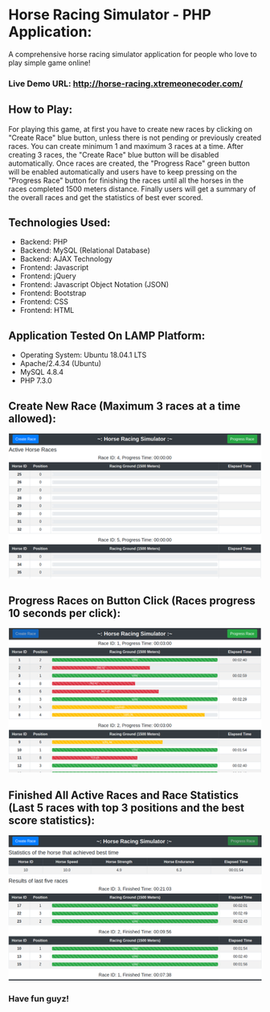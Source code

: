 # Horse Racing Simulator - PHP Application:

A comprehensive horse racing simulator application for people who love to play simple game online!

### Live Demo URL: http://horse-racing.xtremeonecoder.com/

## How to Play:

For playing this game, at first you have to create new races by clicking on "Create Race" blue button, unless there is not pending or previously created races. You can create minimum 1 and maximum 3 races at a time. After creating 3 races, the "Create Race" blue button will be disabled automatically. Once races are created, the "Progress Race" green button will be enabled automatically and users have to keep pressing on the "Progress Race" button for finishing the races until all the horses in the races completed 1500 meters distance. Finally users will get a summary of the overall races and get the statistics of best ever scored.

## Technologies Used:

- Backend: PHP
- Backend: MySQL (Relational Database)
- Backend: AJAX Technology
- Frontend: Javascript
- Frontend: jQuery
- Frontend: Javascript Object Notation (JSON)
- Frontend: Bootstrap
- Frontend: CSS
- Frontend: HTML

## Application Tested On LAMP Platform:

- Operating System: Ubuntu 18.04.1 LTS
- Apache/2.4.34 (Ubuntu)
- MySQL 4.8.4
- PHP 7.3.0

## Create New Race (Maximum 3 races at a time allowed):

![Create New Race - Maximum 3 races at a time allowed](https://github.com/xtremeonecoder/horse-racing/blob/master/documentation/create-new-race.png)

## Progress Races on Button Click (Races progress 10 seconds per click):

![Progress Races on Button Click - Races progress 10 seconds per click](https://github.com/xtremeonecoder/horse-racing/blob/master/documentation/progress-races.png)

## Finished All Active Races and Race Statistics (Last 5 races with top 3 positions and the best score statistics):

![Finished All Active Races and Race Statistics - Last 5 races with top 3 positions and the best score statistics](https://github.com/xtremeonecoder/horse-racing/blob/master/documentation/final-results.png)

### Have fun guyz!
